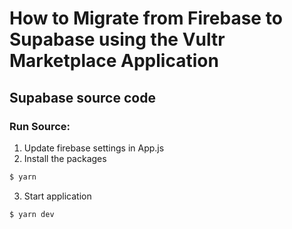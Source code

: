 # How to Migrate from Firebase to Supabase using the Vultr Marketplace Application

## Supabase source code

### Run Source:

1. Update firebase settings in App.js
2. Install the packages
```bash
$ yarn
```
3. Start application
```bash
$ yarn dev
```

